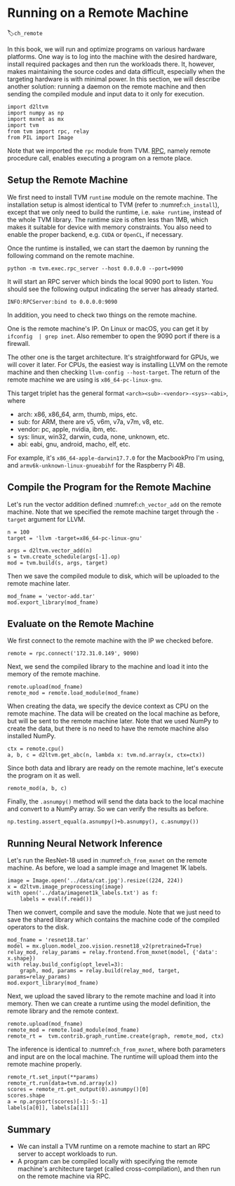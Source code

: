 # Running on a Remote Machine
:label:`ch_remote`

In this book, we will run and optimize programs on various hardware platforms. One way is to log into the machine with the desired hardware, install required packages and then run the workloads there. It, however, makes maintaining the source codes and data difficult, especially when the targeting hardware is with minimal power. In this section, we will describe another solution: running a daemon on the remote machine and then sending the compiled module and input data to it only for execution.

```{.python .input  n=1}
import d2ltvm
import numpy as np
import mxnet as mx
import tvm
from tvm import rpc, relay
from PIL import Image
```

Note that we imported the `rpc` module from TVM. [RPC](https://en.wikipedia.org/wiki/Remote_procedure_call), namely remote procedure call, enables executing a program on a remote place.

## Setup the Remote Machine

We first need to install TVM `runtime` module on the remote machine. The installation setup is almost identical to TVM (refer to :numref:`ch_install`), except that we only need to build the runtime, i.e. `make runtime`, instead of the whole TVM library. The runtime size is often less than 1MB, which makes it suitable for device with memory constraints. You also need to enable the proper backend, e.g. `CUDA` or `OpenCL`, if necessary.

Once the runtime is installed, we can start the daemon by running the following command on the remote machine.

`python -m tvm.exec.rpc_server --host 0.0.0.0 --port=9090`

It will start an RPC server which binds the local 9090 port to listen. You should see the following output indicating the server has already started.

`INFO:RPCServer:bind to 0.0.0.0:9090`

In addition, you need to check two things on the remote machine.

One is the remote machine's IP. On Linux or macOS, you can get it by `ifconfig  | grep inet`. Also remember to open the 9090 port if there is a firewall.

The other one is the target architecture. It's straightforward for GPUs, we will cover it later. For CPUs, the easiest way is installing LLVM on the remote machine and then checking `llvm-config --host-target`. The return of the remote machine we are using is `x86_64-pc-linux-gnu`.

This target triplet has the general format `<arch><sub>-<vendor>-<sys>-<abi>`, where

- arch: x86, x86_64, arm, thumb, mips, etc.
- sub: for ARM, there are v5, v6m, v7a, v7m, v8, etc.
- vendor: pc, apple, nvidia, ibm, etc.
- sys: linux, win32, darwin, cuda, none, unknown, etc.
- abi: eabi, gnu, android, macho, elf, etc.

For example, it's `x86_64-apple-darwin17.7.0` for the MacbookPro I'm using, and `armv6k-unknown-linux-gnueabihf` for the Raspberry Pi 4B.


## Compile the Program for the Remote Machine

Let's run the vector addition defined :numref:`ch_vector_add` on the remote machine. Note that we specified the remote machine target through the `-target` argument for LLVM.

```{.python .input  n=2}
n = 100
target = 'llvm -target=x86_64-pc-linux-gnu'

args = d2ltvm.vector_add(n)
s = tvm.create_schedule(args[-1].op)
mod = tvm.build(s, args, target)
```

Then we save the compiled module to disk, which will be uploaded to the remote machine later.

```{.python .input  n=3}
mod_fname = 'vector-add.tar'
mod.export_library(mod_fname)
```

## Evaluate on the Remote Machine

We first connect to the remote machine with the IP we checked before.

```{.python .input  n=4}
remote = rpc.connect('172.31.0.149', 9090)
```

Next, we send the compiled library to the machine and load it into the memory of the remote machine.

```{.python .input  n=5}
remote.upload(mod_fname)
remote_mod = remote.load_module(mod_fname)
```

When creating the data, we specify the device context as CPU on the remote machine. The data will be created on the local machine as before, but will be sent to the remote machine later. Note that we used NumPy to create the data, but there is no need to have the remote machine also installed NumPy.

```{.python .input  n=19}
ctx = remote.cpu()
a, b, c = d2ltvm.get_abc(n, lambda x: tvm.nd.array(x, ctx=ctx))
```

Since both data and library are ready on the remote machine, let's execute the program on it as well.

```{.python .input  n=26}
remote_mod(a, b, c)
```

Finally, the `.asnumpy()` method will send the data back to the local machine and convert to a NumPy array. So we can verify the results as before.

```{.python .input}
np.testing.assert_equal(a.asnumpy()+b.asnumpy(), c.asnumpy())
```

## Running Neural Network Inference

Let's run the ResNet-18 used in :numref:`ch_from_mxnet` on the remote machine. As before, we load a sample image and Imagenet 1K labels.

```{.python .input  n=9}
image = Image.open('../data/cat.jpg').resize((224, 224))
x = d2ltvm.image_preprocessing(image)
with open('../data/imagenet1k_labels.txt') as f:
    labels = eval(f.read())
```

Then we convert, compile and save the module. Note that we just need to save the shared library which contains the machine code of the compiled operators to the disk.

```{.python .input  n=10}
mod_fname = 'resnet18.tar'
model = mx.gluon.model_zoo.vision.resnet18_v2(pretrained=True)
relay_mod, relay_params = relay.frontend.from_mxnet(model, {'data': x.shape})
with relay.build_config(opt_level=3):
    graph, mod, params = relay.build(relay_mod, target, params=relay_params)
mod.export_library(mod_fname)

```

Next, we upload the saved library to the remote machine and load it into memory. Then we can create a runtime using the model definition, the remote library and the remote context.

```{.python .input  n=14}
remote.upload(mod_fname)
remote_mod = remote.load_module(mod_fname)
remote_rt =  tvm.contrib.graph_runtime.create(graph, remote_mod, ctx)

```

The inference is identical to :numref:`ch_from_mxnet`, where both parameters and input are on the local machine. The runtime will upload them into the remote machine properly.

```{.python .input  n=15}
remote_rt.set_input(**params)
remote_rt.run(data=tvm.nd.array(x))
scores = remote_rt.get_output(0).asnumpy()[0]
scores.shape
a = np.argsort(scores)[-1:-5:-1]
labels[a[0]], labels[a[1]]
```

## Summary

- We can install a TVM runtime on a remote machine to start an RPC server to accept workloads to run.
- A program can be compiled locally with specifying the remote machine's architecture target (called cross-compilation), and then run on the remote machine via RPC.
